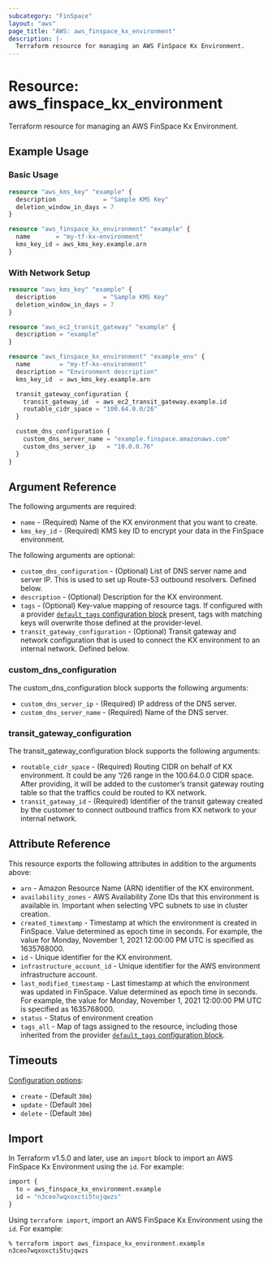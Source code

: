 ```yaml
---
subcategory: "FinSpace"
layout: "aws"
page_title: "AWS: aws_finspace_kx_environment"
description: |-
  Terraform resource for managing an AWS FinSpace Kx Environment.
---
```


# Resource: aws_finspace_kx_environment

Terraform resource for managing an AWS FinSpace Kx Environment.

## Example Usage

### Basic Usage

```terraform
resource "aws_kms_key" "example" {
  description             = "Sample KMS Key"
  deletion_window_in_days = 7
}

resource "aws_finspace_kx_environment" "example" {
  name       = "my-tf-kx-environment"
  kms_key_id = aws_kms_key.example.arn
}
```

### With Network Setup

```terraform
resource "aws_kms_key" "example" {
  description             = "Sample KMS Key"
  deletion_window_in_days = 7
}

resource "aws_ec2_transit_gateway" "example" {
  description = "example"
}

resource "aws_finspace_kx_environment" "example_env" {
  name        = "my-tf-kx-environment"
  description = "Environment description"
  kms_key_id  = aws_kms_key.example.arn

  transit_gateway_configuration {
    transit_gateway_id  = aws_ec2_transit_gateway.example.id
    routable_cidr_space = "100.64.0.0/26"
  }

  custom_dns_configuration {
    custom_dns_server_name = "example.finspace.amazonaws.com"
    custom_dns_server_ip   = "10.0.0.76"
  }
}
```

## Argument Reference

The following arguments are required:

* `name` - (Required) Name of the KX environment that you want to create.
* `kms_key_id` - (Required) KMS key ID to encrypt your data in the FinSpace environment.

The following arguments are optional:

* `custom_dns_configuration` - (Optional) List of DNS server name and server IP. This is used to set up Route-53 outbound resolvers. Defined below.
* `description` - (Optional) Description for the KX environment.
* `tags` - (Optional) Key-value mapping of resource tags. If configured with a provider [`default_tags` configuration block](/docs/providers/aws/index.html#default_tags-configuration-block) present, tags with matching keys will overwrite those defined at the provider-level.
* `transit_gateway_configuration` - (Optional) Transit gateway and network configuration that is used to connect the KX environment to an internal network. Defined below.

### custom_dns_configuration

The custom_dns_configuration block supports the following arguments:

* `custom_dns_server_ip` - (Required) IP address of the DNS server.
* `custom_dns_server_name` - (Required) Name of the DNS server.

### transit_gateway_configuration

The transit_gateway_configuration block supports the following arguments:

* `routable_cidr_space` - (Required) Routing CIDR on behalf of KX environment. It could be any “/26 range in the 100.64.0.0 CIDR space. After providing, it will be added to the customer’s transit gateway routing table so that the traffics could be routed to KX network.
* `transit_gateway_id` - (Required) Identifier of the transit gateway created by the customer to connect outbound traffics from KX network to your internal network.

## Attribute Reference

This resource exports the following attributes in addition to the arguments above:

* `arn` - Amazon Resource Name (ARN) identifier of the KX environment.
* `availability_zones` - AWS Availability Zone IDs that this environment is available in. Important when selecting VPC subnets to use in cluster creation.
* `created_timestamp` - Timestamp at which the environment is created in FinSpace. Value determined as epoch time in seconds. For example, the value for Monday, November 1, 2021 12:00:00 PM UTC is specified as 1635768000.
* `id` - Unique identifier for the KX environment.
* `infrastructure_account_id` - Unique identifier for the AWS environment infrastructure account.
* `last_modified_timestamp` - Last timestamp at which the environment was updated in FinSpace. Value determined as epoch time in seconds. For example, the value for Monday, November 1, 2021 12:00:00 PM UTC is specified as 1635768000.
* `status` - Status of environment creation
* `tags_all` - Map of tags assigned to the resource, including those inherited from the provider [`default_tags` configuration block](/docs/providers/aws/index.html#default_tags-configuration-block).

## Timeouts

[Configuration options](https://developer.hashicorp.com/terraform/language/resources/syntax#operation-timeouts):

* `create` - (Default `30m`)
* `update` - (Default `30m`)
* `delete` - (Default `30m`)

## Import

In Terraform v1.5.0 and later, use an `import` block to import an AWS FinSpace Kx Environment using the `id`. For example:

```terraform
import {
  to = aws_finspace_kx_environment.example
  id = "n3ceo7wqxoxcti5tujqwzs"
}
```

Using `terraform import`, import an AWS FinSpace Kx Environment using the `id`. For example:

```console
% terraform import aws_finspace_kx_environment.example n3ceo7wqxoxcti5tujqwzs
```

